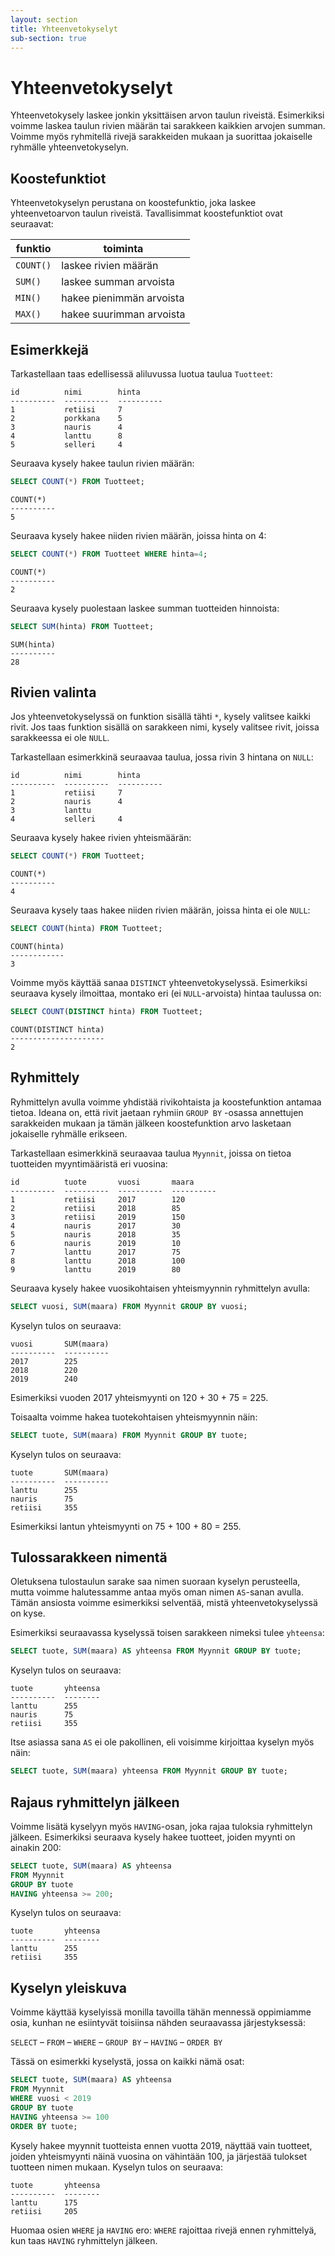 ```yaml
---
layout: section
title: Yhteenvetokyselyt
sub-section: true
---
```

# Yhteenvetokyselyt

Yhteenvetokysely laskee jonkin yksittäisen
arvon taulun riveistä.
Esimerkiksi voimme laskea taulun rivien määrän
tai sarakkeen kaikkien arvojen summan.
Voimme myös ryhmitellä rivejä sarakkeiden mukaan
ja suorittaa jokaiselle ryhmälle yhteenvetokyselyn.

## Koostefunktiot

Yhteenvetokyselyn perustana on koostefunktio,
joka laskee yhteenvetoarvon taulun riveistä.
Tavallisimmat koostefunktiot ovat seuraavat:

funktio | toiminta
--- | ---
`COUNT()` | laskee rivien määrän
`SUM()` | laskee summan arvoista
`MIN()` | hakee pienimmän arvoista
`MAX()` | hakee suurimman arvoista

## Esimerkkejä

Tarkastellaan taas edellisessä aliluvussa luotua taulua `Tuotteet`:

```x
id          nimi        hinta     
----------  ----------  ----------
1           retiisi     7         
2           porkkana    5         
3           nauris      4         
4           lanttu      8         
5           selleri     4         
```

Seuraava kysely hakee taulun rivien määrän:

```sql
SELECT COUNT(*) FROM Tuotteet;
```

```x
COUNT(*)
----------
5
```

Seuraava kysely hakee niiden rivien määrän, joissa hinta on 4:

```sql
SELECT COUNT(*) FROM Tuotteet WHERE hinta=4;
```

```x
COUNT(*)
----------
2
```

Seuraava kysely puolestaan laskee summan tuotteiden hinnoista:

```sql
SELECT SUM(hinta) FROM Tuotteet;
```

```x
SUM(hinta)
----------
28
```

## Rivien valinta

Jos yhteenvetokyselyssä on funktion sisällä tähti `*`,
kysely valitsee kaikki rivit.
Jos taas funktion sisällä on sarakkeen nimi,
kysely valitsee rivit, joissa sarakkeessa ei ole `NULL`.

Tarkastellaan esimerkkinä seuraavaa taulua,
jossa rivin 3 hintana on `NULL`:

```x
id          nimi        hinta     
----------  ----------  ----------
1           retiisi     7         
2           nauris      4         
3           lanttu               
4           selleri     4         
```

Seuraava kysely hakee rivien yhteismäärän:

```sql
SELECT COUNT(*) FROM Tuotteet;
```

```x
COUNT(*)  
----------
4
```

Seuraava kysely taas hakee niiden rivien määrän, joissa hinta ei ole `NULL`:

```sql
SELECT COUNT(hinta) FROM Tuotteet;
```

```x
COUNT(hinta)
------------
3
```

Voimme myös käyttää sanaa `DISTINCT` yhteenvetokyselyssä.
Esimerkiksi seuraava kysely ilmoittaa, montako eri
(ei `NULL`-arvoista) hintaa taulussa on:

```sql
SELECT COUNT(DISTINCT hinta) FROM Tuotteet;
```

```x
COUNT(DISTINCT hinta)
---------------------
2
```

## Ryhmittely

Ryhmittelyn avulla voimme yhdistää rivikohtaista ja koostefunktion
antamaa tietoa.
Ideana on, että rivit jaetaan ryhmiin `GROUP BY` -osassa
annettujen sarakkeiden mukaan ja tämän jälkeen
koostefunktion arvo lasketaan jokaiselle ryhmälle erikseen.

Tarkastellaan esimerkkinä seuraavaa taulua `Myynnit`,
joissa on tietoa tuotteiden myyntimääristä eri vuosina:

```x
id          tuote       vuosi       maara
----------  ----------  ----------  ----------
1           retiisi     2017        120
2           retiisi     2018        85
3           retiisi     2019        150
4           nauris      2017        30
5           nauris      2018        35
6           nauris      2019        10
7           lanttu      2017        75
8           lanttu      2018        100
9           lanttu      2019        80
```

Seuraava kysely hakee vuosikohtaisen yhteismyynnin ryhmittelyn avulla:

```sql
SELECT vuosi, SUM(maara) FROM Myynnit GROUP BY vuosi;
```

Kyselyn tulos on seuraava:

```x
vuosi       SUM(maara)
----------  ----------
2017        225       
2018        220       
2019        240       
```

Esimerkiksi vuoden 2017 yhteismyynti on 120 + 30 + 75 = 225.

Toisaalta voimme hakea tuotekohtaisen yhteismyynnin näin:

```sql
SELECT tuote, SUM(maara) FROM Myynnit GROUP BY tuote;
```

Kyselyn tulos on seuraava:

```x
tuote       SUM(maara)
----------  ----------
lanttu      255       
nauris      75        
retiisi     355      
```

Esimerkiksi lantun yhteismyynti on 75 + 100 + 80 = 255.

## Tulossarakkeen nimentä

Oletuksena tulostaulun sarake saa nimen suoraan
kyselyn perusteella,
mutta voimme halutessamme antaa myös oman nimen
`AS`-sanan avulla.
Tämän ansiosta voimme esimerkiksi selventää,
mistä yhteenvetokyselyssä on kyse.

Esimerkiksi seuraavassa kyselyssä toisen sarakkeen
nimeksi tulee `yhteensa`:

```sql
SELECT tuote, SUM(maara) AS yhteensa FROM Myynnit GROUP BY tuote;
```

Kyselyn tulos on seuraava:

```x
tuote       yhteensa
----------  --------
lanttu      255       
nauris      75        
retiisi     355      
```

Itse asiassa sana `AS` ei ole pakollinen,
eli voisimme kirjoittaa kyselyn myös näin:

```sql
SELECT tuote, SUM(maara) yhteensa FROM Myynnit GROUP BY tuote;
```

## Rajaus ryhmittelyn jälkeen

Voimme lisätä kyselyyn myös
`HAVING`-osan, joka rajaa tuloksia ryhmittelyn jälkeen.
Esimerkiksi seuraava kysely hakee tuotteet,
joiden myynti on ainakin 200:

```sql
SELECT tuote, SUM(maara) AS yhteensa
FROM Myynnit
GROUP BY tuote
HAVING yhteensa >= 200;
```

Kyselyn tulos on seuraava:

```x
tuote       yhteensa
----------  --------
lanttu      255       
retiisi     355      
```

## Kyselyn yleiskuva

Voimme käyttää kyselyissä monilla tavoilla
tähän mennessä oppimiamme osia,
kunhan ne esiintyvät toisiinsa nähden seuraavassa järjestyksessä:

`SELECT` – `FROM` – `WHERE` – `GROUP BY` – `HAVING` – `ORDER BY`

Tässä on esimerkki kyselystä, jossa on kaikki nämä osat:

```sql
SELECT tuote, SUM(maara) AS yhteensa
FROM Myynnit
WHERE vuosi < 2019
GROUP BY tuote
HAVING yhteensa >= 100
ORDER BY tuote;
```

Kysely hakee myynnit tuotteista ennen vuotta 2019,
näyttää vain tuotteet, joiden yhteismyynti näinä vuosina on vähintään 100,
ja järjestää tulokset tuotteen nimen mukaan.
Kyselyn tulos on seuraava:

```x
tuote       yhteensa
----------  --------
lanttu      175       
retiisi     205      
```

Huomaa osien `WHERE` ja `HAVING` ero:
`WHERE` rajoittaa rivejä ennen ryhmittelyä,
kun taas `HAVING` ryhmittelyn jälkeen.
